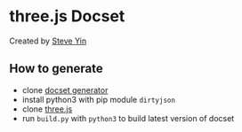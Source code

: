 # three.js Docset

Created by [Steve Yin](https://github.com/steve3d)

## How to generate

* clone [docset generator](https://github.com/steve3d/threejs-dash-docset)
* install python3 with pip module `dirtyjson`
* clone [three.js](https://github.com/mrdoob/three.js)
* run `build.py` with `python3` to build latest version of docset